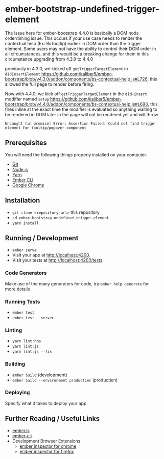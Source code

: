 # ember-bootstrap-undefined-trigger-element

The issue here for ember-bootstrap 4.4.0 is basically a DOM node order/timing issue. This occurs if your use case needs to render the contextual help (Ex: BsTooltip) earlier in DOM order than the trigger element. Some users may not have the ability to control their DOM order in all circumstances, and this would be a breaking change for them in this circumstance upgrading from 4.3.0 to 4.4.0

previously in 4.3.0, we kicked off `getTriggerTargetElement` in `didInsertElement` https://github.com/kaliber5/ember-bootstrap/blob/v4.3.0/addon/components/bs-contextual-help.js#L726, this allowed the full page to render before firing.

Now with 4.4.0, we kick off `getTriggerTargetElement` in the `did-insert` modifier named `setup` https://github.com/kaliber5/ember-bootstrap/blob/v4.4.0/addon/components/bs-contextual-help.js#L693, this fires inline at the exact time the modifier is evaluated so anything waiting to be rendered in DOM later in the page will not be rendered yet and will throw

```
Uncaught (in promise) Error: Assertion Failed: Could not find trigger element for tooltip/popover component
```

## Prerequisites

You will need the following things properly installed on your computer.

* [Git](https://git-scm.com/)
* [Node.js](https://nodejs.org/)
* [Yarn](https://yarnpkg.com/)
* [Ember CLI](https://ember-cli.com/)
* [Google Chrome](https://google.com/chrome/)

## Installation

* `git clone <repository-url>` this repository
* `cd ember-bootstrap-undefined-trigger-element`
* `yarn install`

## Running / Development

* `ember serve`
* Visit your app at [http://localhost:4200](http://localhost:4200).
* Visit your tests at [http://localhost:4200/tests](http://localhost:4200/tests).

### Code Generators

Make use of the many generators for code, try `ember help generate` for more details

### Running Tests

* `ember test`
* `ember test --server`

### Linting

* `yarn lint:hbs`
* `yarn lint:js`
* `yarn lint:js --fix`

### Building

* `ember build` (development)
* `ember build --environment production` (production)

### Deploying

Specify what it takes to deploy your app.

## Further Reading / Useful Links

* [ember.js](https://emberjs.com/)
* [ember-cli](https://ember-cli.com/)
* Development Browser Extensions
  * [ember inspector for chrome](https://chrome.google.com/webstore/detail/ember-inspector/bmdblncegkenkacieihfhpjfppoconhi)
  * [ember inspector for firefox](https://addons.mozilla.org/en-US/firefox/addon/ember-inspector/)
